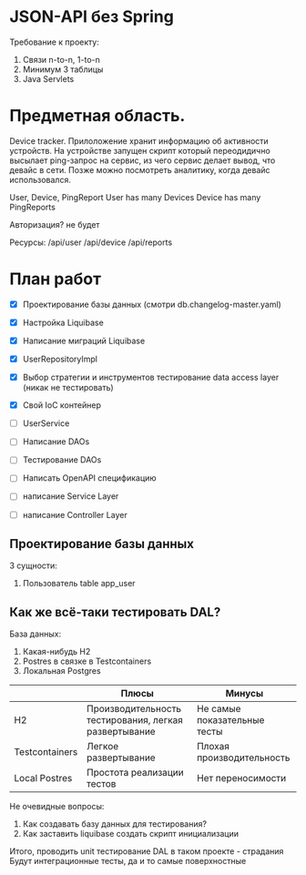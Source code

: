 

# JSON-API без Spring

Требование к проекту:
1. Связи n-to-n, 1-to-n
2. Минимум 3 таблицы 
3. Java Servlets 


# Предметная область. 

Device tracker. Прилоложение хранит информацию об активности устройств.
На устройстве запущен скрипт который переодидично высылает
ping-запрос на сервис, из чего сервис делает вывод, что девайс в сети.
Позже можно посмотреть аналитику, когда девайс использовался.

User, Device, PingReport
User has many Devices
Device has many PingReports

Авторизация? не будет


Ресурсы:
  /api/user
  /api/device
  /api/reports 


# План работ

- [x] Проектирование базы данных (смотри db.changelog-master.yaml)
- [x] Настройка Liquibase
- [x] Написание миграций Liquibase

- [x] UserRepositoryImpl
- [x] Выбор стратегии и инструментов тестирование data access layer (никак не тестировать)
- [x] Свой IoC контейнер
- [ ] UserService

- [ ] Написание DAOs
- [ ] Тестирование DAOs
- [ ] Написать OpenAPI спецификацию 
- [ ] написание Service Layer
- [ ] написание Controller Layer


## Проектирование базы данных

3 сущности:
1. Пользователь
table app_user


## Как же всё-таки тестировать DAL?

База данных:
  1. Какая-нибудь H2
  2. Postres в связке в Testcontainers
  3. Локальная Postgres


|                | Плюсы                                                 | Минусы                       |
| -------------- | ----------------------------------------------------- | ---------------------------- |
| H2             | Производительность тестирования, легкая развертывание | Не самые показательные тесты |
| Testcontainers | Легкое развертывание                                  | Плохая производительность    |
| Local Postres  | Простота реализации тестов                            | Нет переносимости            |


Не очевидные вопросы:
  1. Как создавать базу данных для тестирования?
  2. Как заставить liquibase создать скрипт инициализации


Итого, проводить unit тестирование DAL в таком проекте - страдания
Будут интеграционные тесты, да и то самые поверхностные
